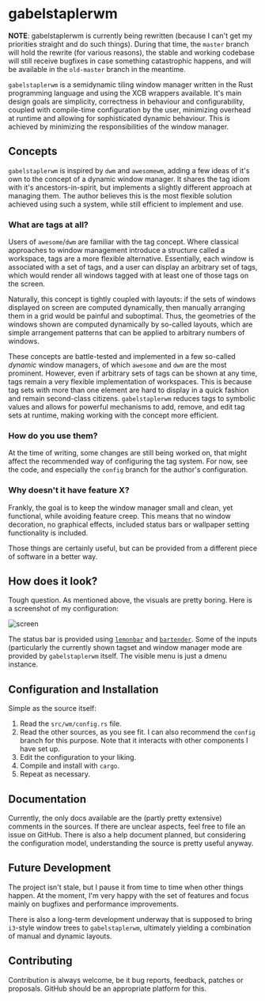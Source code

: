 # gabelstaplerwm
**NOTE**: gabelstaplerwm is currently being rewritten (because I can't get my
priorities straight and do such things). During that time, the `master` branch will hold
the rewrite (for various reasons), the stable and working codebase will still receive
bugfixes in case something catastrophic happens, and will be available in the `old-master`
branch in the meantime.

`gabelstaplerwm` is a semidynamic tiling window manager written in the Rust
programming language and using the XCB wrappers available. It's main design
goals are simplicity, correctness in behaviour and configurability, coupled
with compile-time configuration by the user, minimizing overhead at runtime
and allowing for sophisticated dynamic behaviour. This is achieved by minimizing
the responsibilities of the window manager.

## Concepts
`gabelstaplerwm` is inspired by `dwm` and `awesomewm`, adding a few ideas of it's own
to the concept of a dynamic window manager. It shares the tag idiom with it's
ancestors-in-spirit, but implements a slightly different approach at managing
them. The author believes this is the most flexible solution achieved using
such a system, while still efficient to implement and use.

### What are tags at all?
Users of `awesome`/`dwm` are familiar with the tag concept. Where classical
approaches to window management introduce a structure called a workspace, tags
are a more flexible alternative. Essentially, each window is associated with
a set of tags, and a user can display an arbitrary set of tags, which would
render all windows tagged with at least one of those tags on the screen.

Naturally, this concept is tightly coupled with layouts: if the sets of windows
displayed on screen are computed dynamically, then manually arranging them in
a grid would be painful and suboptimal. Thus, the geometries of the windows shown
are computed dynamically by so-called layouts, which are simple arrangement
patterns that can be applied to arbitrary numbers of windows.

These concepts are battle-tested and implemented in a few so-called *dynamic*
window managers, of which `awesome` and `dwm` are the most prominent. However,
even if arbitrary sets of tags can be shown at any time, tags remain a very
flexible implementation of workspaces. This is because tag sets with more than
one element are hard to display in a quick fashion and remain second-class citizens.
`gabelstaplerwm` reduces tags to symbolic values and allows for powerful
mechanisms to add, remove, and edit tag sets at runtime, making working with the
concept more efficient.

### How do you use them?
At the time of writing, some changes are still being worked on, that might affect
the recommended way of configuring the tag system. For now, see the code, and
especially the `config` branch for the author's configuration.

### Why doesn't it have feature X?
Frankly, the goal is to keep the window manager small and clean, yet functional,
while avoiding feature creep. This means that no window decoration, no graphical
effects, included status bars or wallpaper setting functionality is included.

Those things are certainly useful, but can be provided from a different piece of
software in a better way.

## How does it look?
Tough question. As mentioned above, the visuals are pretty boring. Here is a
screenshot of my configuration:

![screen](screenshot.png)

The status bar is provided using [`lemonbar`](https://github.com/LemonBoy/bar) and
[`bartender`](https://github.com/ibabushkin/bartender). Some of the inputs (particularly
the currently shown tagset and window manager mode are provided by `gabelstaplerwm`
itself. The visible menu is just a dmenu instance.

## Configuration and Installation
Simple as the source itself:

1. Read the `src/wm/config.rs` file.
2. Read the other sources, as you see fit. I can also recommend the `config` branch
   for this purpose. Note that it interacts with other components I have set up.
3. Edit the configuration to your liking.
4. Compile and install with `cargo`.
5. Repeat as necessary.

## Documentation
Currently, the only docs available are the (partly pretty extensive) comments in
the sources. If there are unclear aspects, feel free to file an issue on GitHub.
There is also a help document planned, but considering the configuration model,
understanding the source is pretty useful anyway.

## Future Development
The project isn't stale, but I pause it from time to time when other things happen.
At the moment, I'm very happy with the set of features and focus mainly on bugfixes
and performance improvements.

There is also a long-term development underway that is supposed to bring `i3`-style
window trees to `gabelstaplerwm`, ultimately yielding a combination of manual and
dynamic layouts.

## Contributing
Contribution is always welcome, be it bug reports, feedback, patches or proposals.
GitHub should be an appropriate platform for this.
